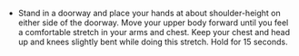 - Stand in a doorway and place your hands at about shoulder-height on either side of the doorway. Move your upper body forward until you feel a comfortable stretch in your arms and chest. Keep your chest and head up and knees slightly bent while doing this stretch. Hold for 15 seconds.
